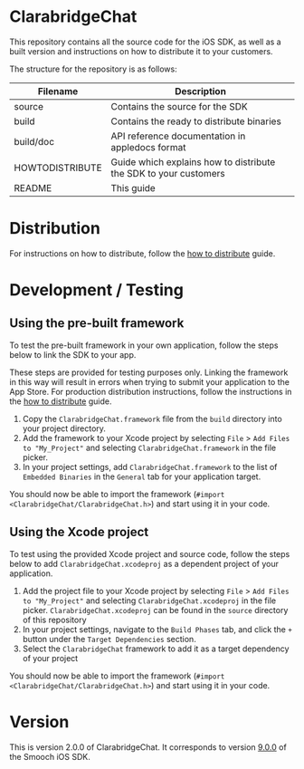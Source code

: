 # ClarabridgeChat

This repository contains all the source code for the iOS SDK, as well as a built version and instructions on how to distribute it to your customers.

The structure for the repository is as follows:

| Filename        | Description                                               |
|-----------------|-----------------------------------------------------------|
| source          | Contains the source for the SDK                           |
| build           | Contains the ready to distribute binaries                 |
| build/doc       | API reference documentation in appledocs format           |
| HOWTODISTRIBUTE | Guide which explains how to distribute the SDK to your customers |
| README          | This guide                                                |

# Distribution

For instructions on how to distribute, follow the [how to distribute](./HOWTODISTRIBUTE.MD) guide.

# Development / Testing

## Using the pre-built framework

To test the pre-built framework in your own application, follow the steps below to link the SDK to your app.

These steps are provided for testing purposes only. Linking the framework in this way will result in errors when trying to submit your application to the App Store. For production distribution instructions, follow the instructions in the [how to distribute](./HOWTODISTRIBUTE.MD) guide.

1. Copy the `ClarabridgeChat.framework` file from the `build` directory into your project directory.
2. Add the framework to your Xcode project by selecting `File` > `Add Files to "My_Project"` and selecting `ClarabridgeChat.framework` in the file picker.
3. In your project settings, add `ClarabridgeChat.framework` to the list of `Embedded Binaries` in the `General` tab for your application target.

You should now be able to import the framework (`#import <ClarabridgeChat/ClarabridgeChat.h>`) and start using it in your code.

## Using the Xcode project

To test using the provided Xcode project and source code, follow the steps below to add `ClarabridgeChat.xcodeproj` as a dependent project of your application.

1. Add the project file to your Xcode project by selecting `File` > `Add Files to "My_Project"` and selecting `ClarabridgeChat.xcodeproj` in the file picker. `ClarabridgeChat.xcodeproj` can be found in the `source` directory of this repository
2. In your project settings, navigate to the `Build Phases` tab, and click the `+` button under the `Target Dependencies` section.
3. Select the `ClarabridgeChat` framework to add it as a target dependency of your project

You should now be able to import the framework (`#import <ClarabridgeChat/ClarabridgeChat.h>`) and start using it in your code.

# Version

This is version 2.0.0 of ClarabridgeChat. It corresponds to version [9.0.0](https://github.com/smooch/smooch-ios/releases/tag/9.0.0) of the Smooch iOS SDK.
